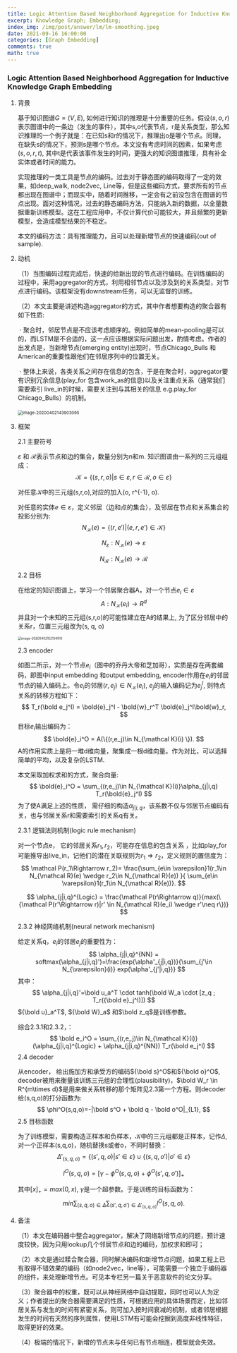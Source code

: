 ```yaml
---
title: Logic Attention Based Neighborhood Aggregation for Inductive Knowledge Graph Embedding
excerpt: Knowledge Graph; Embedding;
index_img: /img/post/answer/lm/lm-smoothing.jpeg
date: 2021-09-16 16:00:00
categories: [Graph Embedding]
comments: true
math: true
---
```

### Logic Attention Based Neighborhood Aggregation for Inductive Knowledge Graph Embedding

1. 背景

   基于知识图谱$G=(V, E)$, 如何进行知识的推理是十分重要的任务。假设$(s, o, r)$表示图谱中的一条边（发生的事件），其中s,o代表节点，r是关系类型，那么知识推理的一个例子就是：在已知s和r的情况下，推理出o是哪个节点。同理，在缺失s的情况下，预测s是哪个节点。本文没有考虑时间的因素，如果考虑$(s,o,r,t)$, 其中t是代表该事件发生的时间，更强大的知识图谱推理，具有补全实体或者时间的能力。

   实现推理的一类工具是节点的编码。过去对于静态图的编码取得了一定的效果，如deep_walk, node2vec, Line等，但是这些编码方式，要求所有的节点都出现在图谱中；而现实中，随着时间推移，一定会有之前没包含在图谱的节点出现。面对这种情况，过去的静态编码方法，只能纳入新的数据，以全量数据重新训练模型。这在工程应用中，不仅计算代价可能较大，并且频繁的更新模型，会造成模型结果的不稳定。

   本文的编码方法：具有推理能力，且可以处理新增节点的快速编码(out of sample).

2. 动机

   （1）当图编码过程完成后，快速的给新出现的节点进行编码。在训练编码的过程中，采用aggregator的方式，利用相邻节点以及涉及到的关系类型，对节点进行编码。该框架没有downstream任务，可以无监督的训练。

   （2）本文主要是讲述构造aggregator的方式，其中作者想要构造的聚合器有如下性质:

   ​	· 聚合时，邻居节点是不应该考虑顺序的。例如简单的mean-pooling是可以的，而LSTM是不合适的，这一点应该根据实际问题出发，酌情考虑。作者的出发点是，当新增节点(emerging entity)出现时，节点Chicago_Bulls 和 American的重要性跟他们在邻居序列中的位置无关。

   ​	· 整体上来说，各类关系之间存在信息的包含，于是在聚合时，aggregator要有识别冗余信息(play_for 包含work_as的信息)以及关注重点关系（通常我们需要索引 live_in的时候，需要关注到与其相关的信息 e.g.play_for Chicago_Bulls）的机制。

   ​	<img src="C:\Users\Administrator\AppData\Roaming\Typora\typora-user-images\image-20200402143903095.png" alt="image-20200402143903095" style="zoom:67%;" />

   

3. 框架

   2.1 主要符号

   $\varepsilon$ 和 $\mathcal{R}$表示节点和边的集合，数量分别为n和m. 知识图谱由一系列的三元组组成：
   $$
   \mathcal{K} = \{(s,r,o)|s\in \varepsilon , r\in \mathcal{R},o\in\varepsilon \}
   $$

   对任意$\mathcal{K}$中的三元组(s,r,o),对应的加入(o, r^{-1}, o).

   对任意的实体$e\in \varepsilon$，定义邻居（边和点的集合），及邻居在节点和关系集合的投影分别为:
   $$
   N_{\mathcal K}(e) = \{(r, e')|(e, r, e')\in \mathcal K  \}
   $$

   $$
   N_{\varepsilon}:N_{\mathcal K}(e) \rightarrow \varepsilon
   $$

   $$
   N_{\mathcal R} :N_{\mathcal K}(e) \rightarrow \mathcal R
   $$

   2.2 目标

   在给定的知识图谱上，学习一个邻居聚合器A，对一个节点$e_i \in \varepsilon$
   $$
   A: N_{\mathcal K}(e_i)\rightarrow R^d
   $$
   并且对一个未知的三元组(s,r,o)的可能性建立在A的结果上, 为了区分邻居中的关系r，位置三元组改为(s, q, o)

   <img src="C:\Users\Administrator\AppData\Roaming\Typora\typora-user-images\image-20200402152134913.png" alt="image-20200402152134913" style="zoom:50%;" />

   2.3 encoder

   如图二所示，对一个节点$e_i$（图中的乔丹大帝和芝加哥），实质是存在两套编码，即图中input embedding 和output embedding, encoder作用在$e_i$的邻居节点的输入编码上。令$e_i$的邻居$(r, e_j) \in N_{\mathcal K} (e_i)$, $e_j$的输入编码记为${e}_j^{I}$, 则特点关系的转移方程如下：
   $$
   T_r(\bold e_j^I) = \bold{e}_j^I - \bold{w}_r^T \bold{e}_j^I\bold{w}_r,
   $$
   目标$e_i$输出编码为：
   $$
   \bold{e}_i^O = A(\{(r,e_j)\in N_{\mathcal K}(i) \}).
   $$
   A的作用实质上是将一堆d维向量，聚集成一根d维向量。作为对比，可以选择简单的平均，以及复杂的LSTM.

   本文采取加权求和的方式，聚合向量:
   $$
   \bold{e}_i^O = \sum_{(r,e_j)\in N_{\mathcal K}(i)}\alpha_{j|i,q} T_r(\bold{e}_j^I)
   $$
   为了使A满足上述的性质， 需仔细的构造$\alpha_{j|i,q}$，该系数不仅与邻居节点编码有关，也与邻居关系r和需要索引的关系q有关。

   2.3.1 逻辑法则机制(logic rule mechanism)

   对一个节点e， 它的邻居关系$r_1, r_2$，可能存在信息的包含关系 ，比如play_for可能推导出live_in，记他们的潜在关联规则为$r_1 \Rightarrow r_2$，定义规则的置信度为：
   $$
   \mathcal P(r_1\Rightarrow r_2)= \frac{\sum_{e\in \varepsilon}1(r_1\in N_{\mathcal R}(e) \wedge r_2\in N_{\mathcal R}(e)) }{ \sum_{e\in \varepsilon}1(r_1\in N_{\mathcal R}(e))}.
   $$

   $$
   \alpha_{j|i,q}^{Logic} = \frac{\mathcal P(r\Rightarrow q)}{max(\{\mathcal P(r'\Rightarrow r)|r' \in N_{\mathcal R}(e_i) \wedge r'\neq r\})}
   $$

   

   2.3.2 神经网络机制(neural network mechanism)

   给定关系q，$e_i$的邻居$e_j$的重要性为：
   $$
   \alpha_{j|i,q}^{NN} = softmax(\alpha_{j|i,q}')=\frac{exp(\alpha'_{j|i,q})}{\sum_{j'\in N_{\varepsilon}(i)} exp(\alpha'_{j'|i,q})}
   $$
   其中：
   $$
   \alpha_{j|i,q}'=\bold u_a^T \cdot tanh(\bold W_a \cdot [z_q ; T_r({\bold e}_j^I)])
   $$
   ${\bold u}_a^T$, ${\bold W}_a$ 和$\bold z_q$是训练参数。

   综合2.3.1和2.3.2，：
   $$
   \bold e_i^O = \sum_{(r,e_j)\in N_{\mathcal K}(i)} (\alpha_{j|i,q}^{Logic} + \alpha_{j|i,q}^{NN}) T_r(\bold e_j^I)
   $$
   2.4 decoder

   从encoder， 给出施加方和承受方的编码${\bold s}^O$和${\bold o}^O$, decoder被用来衡量该训练三元组的合理性(plausibility)，$\bold W_r  \in R^{m\times d}$是用来做关系转移的那个矩阵见2.3第一个方程。则decoder给(s,q,o)的打分函数为:
   $$
   \phi^O(s,q,o)=-|\bold s^O + \bold q - \bold o^O|_{L1},
   $$
   2.5 目标函数

   为了训练模型，需要构造正样本和负样本，$\mathcal K$中的三元组都是正样本，记作$\Delta$, 对一个正样本(s,q,o)，随机替换s或者o，不同时替换：
   $$
   \Delta'_{(s,q,o)} = \{(s',q,o)|s'\in \varepsilon\} \cup \{(s,q,o')|o'\in \varepsilon\}
   $$

   $$
   l^O(s,q,o) = [\gamma - \phi^O(s,q,o)+\phi^O(s',q,o')]_+
   $$

   其中$[x]_+ = max(0, x)$, $\gamma$是一个超参数。于是训练的目标函数为：
   $$
   min \sum_{(s,q,o)\in\Delta}\sum_{(s',q,o')\in \Delta'_{(s,q,o)}} l^O(s,q,o).
   $$

4. 备注

   （1）本文在编码器中整合aggregator，解决了网络新增节点的问题，预计速度较快，因为只用lookup几个邻居节点和边的编码，加权求和即可；

   （2）本文是通过糅合聚合器，同时解决编码和新增节点问题，如果工程上已有取得不错效果的编码（如node2vec，line等），可能需要一个独立于编码器的组件，来处理新增节点。可见本专栏另一篇关于恶意软件的论文分享。

   （3）聚合器中的权重，既可以从神经网络中自动提取，同时也可以人为定义；作者提出的聚合器需要满足的性质，可根据应用的具体场景而定，比如邻居关系与发生的时间有紧密关系，则可加入按时间衰减的机制，或者邻居根据发生的时间有天然的序列属性，使用LSTM有可能会挖掘到高度非线性特征，取得更好的效果。

   （4）极端的情况下，新增的节点未与任何已有节点相连，模型就会失效。

   